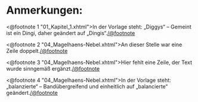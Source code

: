Anmerkungen:
============


<@footnote 1 "01_Kapitel_1.xhtml">In der Vorlage steht: „Diggys“ – Gemeint ist ein Dingi, daher geändert auf „Dingis“.</@footnote>

<@footnote 2 "04_Magelhaens-Nebel.xhtml">An dieser Stelle war eine Zeile doppelt.</@footnote>

<@footnote 3 "04_Magelhaens-Nebel.xhtml">Hier fehlt eine Zeile, der Text wurde sinngemäß ergänzt.</@footnote>

<@footnote 4 "04_Magelhaens-Nebel.xhtml">In der Vorlage steht: „balanzierte“ – Bandübergreifend und einheitlich auf „balancierte“ geändert.</@footnote>

